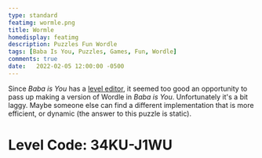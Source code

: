 ```yaml
---
type: standard
featimg: wormle.png
title: Wormle
homedisplay: featimg
description: Puzzles Fun Wordle
tags: [Baba Is You, Puzzles, Games, Fun, Wordle]
comments: true
date:   2022-02-05 12:00:00 -0500
---
```

Since *Baba is You* has a [level editor](https://hempuli.itch.io/baba-is-you-level-editor-beta), it seemed too good an opportunity to pass up making a version of Wordle in *Baba is You*.  Unfortunately it's a bit laggy.  Maybe someone else can find a different implementation that is more efficient, or dynamic (the answer to this puzzle is static).

# Level Code: 34KU-J1WU